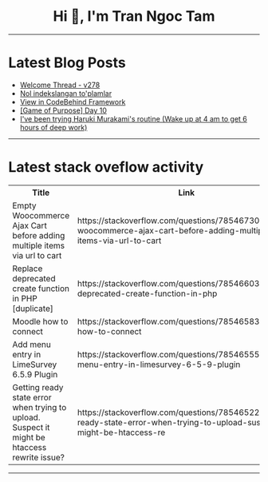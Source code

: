 <h1 align="center">Hi 👋, I'm Tran Ngoc Tam</h1>

---

# Latest Blog Posts 
<!-- BLOG-POST-LIST:START -->
- [Welcome Thread - v278](https://dev.to/devteam/welcome-thread-v278-2jha)
- [Nol indekslangan to&#39;plamlar](https://dev.to/farkhadk/nol-indekslangan-toplamlar-6c3)
- [View in CodeBehind Framework](https://dev.to/elanatframework/view-in-codebehind-framework-5h8g)
- [[Game of Purpose] Day 10](https://dev.to/humberd/game-of-purpose-day-10-673)
- [I&#39;ve been trying Haruki Murakami&#39;s routine &lpar;Wake up at 4 am to get 6 hours of deep work&rpar;](https://dev.to/buditanrim/ive-been-trying-haruki-murakamis-routine-wake-up-at-4-am-to-get-6-hours-of-deep-work-39hk)
<!-- BLOG-POST-LIST:END -->

---

# Latest stack oveflow activity
<table>
  <tr><th>Title</th><th>Link</th></tr>
  <!-- STACKOVERFLOW:START --><tr><td>Empty Woocommerce Ajax Cart before adding multiple items via url to cart</td><td>https://stackoverflow.com/questions/78546730/empty-woocommerce-ajax-cart-before-adding-multiple-items-via-url-to-cart</td></tr><tr><td>Replace deprecated create function in PHP [duplicate]</td><td>https://stackoverflow.com/questions/78546603/replace-deprecated-create-function-in-php</td></tr><tr><td>Moodle how to connect</td><td>https://stackoverflow.com/questions/78546583/moodle-how-to-connect</td></tr><tr><td>Add menu entry in LimeSurvey 6.5.9 Plugin</td><td>https://stackoverflow.com/questions/78546555/add-menu-entry-in-limesurvey-6-5-9-plugin</td></tr><tr><td>Getting ready state error when trying to upload. Suspect it might be htaccess rewrite issue?</td><td>https://stackoverflow.com/questions/78546522/getting-ready-state-error-when-trying-to-upload-suspect-it-might-be-htaccess-re</td></tr><!-- STACKOVERFLOW:END -->
</table>

---


